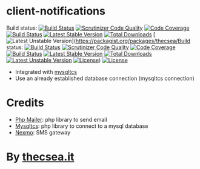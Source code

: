 # client-notifications

Build status: [![Build Status](https://travis-ci.org/thecsea/client-notifications.svg?branch=master)](https://travis-ci.org/thecsea/client-notifications) [![Scrutinizer Code Quality](https://scrutinizer-ci.com/g/thecsea/client-notifications/badges/quality-score.png?b=master)](https://scrutinizer-ci.com/g/thecsea/client-notifications/?branch=master) [![Code Coverage](https://scrutinizer-ci.com/g/thecsea/client-notifications/badges/coverage.png?b=master)](https://scrutinizer-ci.com/g/thecsea/client-notifications/?branch=master) [![Build Status](https://scrutinizer-ci.com/g/thecsea/client-notifications/badges/build.png?b=master)](https://scrutinizer-ci.com/g/thecsea/client-notifications/build-status/master) [![Latest Stable Version](https://poser.pugx.org/thecsea/client-notifications/v/stable)](https://packagist.org/packages/thecsea/client-notifications) [![Total Downloads](https://poser.pugx.org/thecsea/client-notifications/downloads)](https://packagist.org/packages/thecsea/client-notifications) [![Latest Unstable Version](https://poser.pugx.org/thecsea/client-notifications/v/unstable)](https://packagist.org/packages/thecsea/Build status: [![Build Status](https://travis-ci.org/thecsea/client-notifications.svg?branch=master)](https://travis-ci.org/thecsea/client-notifications) [![Scrutinizer Code Quality](https://scrutinizer-ci.com/g/thecsea/client-notifications/badges/quality-score.png?b=master)](https://scrutinizer-ci.com/g/thecsea/client-notifications/?branch=master) [![Code Coverage](https://scrutinizer-ci.com/g/thecsea/client-notifications/badges/coverage.png?b=master)](https://scrutinizer-ci.com/g/thecsea/client-notifications/?branch=master) [![Build Status](https://scrutinizer-ci.com/g/thecsea/client-notifications/badges/build.png?b=master)](https://scrutinizer-ci.com/g/thecsea/client-notifications/build-status/master) [![Latest Stable Version](https://poser.pugx.org/thecsea/client-notifications/v/stable)](https://packagist.org/packages/thecsea/client-notifications) [![Total Downloads](https://poser.pugx.org/thecsea/client-notifications/downloads)](https://packagist.org/packages/thecsea/client-notifications) [![Latest Unstable Version](https://poser.pugx.org/thecsea/client-notifications/v/unstable)](https://packagist.org/packages/thecsea/client-notifications) [![License](https://poser.pugx.org/thecsea/client-notifications/license)](https://packagist.org/packages/thecsea/client-notifications)) [![License](https://poser.pugx.org/thecsea/client-notifications/license)](https://packagist.org/packages/thecsea/client-notifications)

* Integrated with [mysqltcs](https://github.com/thecsea/mysqltcs)
* Use an already established database connection (mysqltcs connection)


# Credits
* [Php Mailer](https://github.com/PHPMailer/PHPMailer): php library to send email
* [Mysqltcs](https://github.com/thecsea/mysqltcs): php library to connect to a mysql database
* [Nexmo](http://nexmo.com/): SMS gateway

# By [thecsea.it](http://www.thecsea.it)